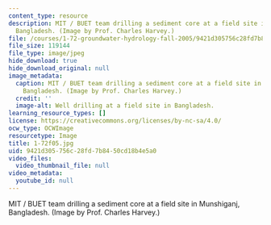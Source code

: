 ```yaml
---
content_type: resource
description: MIT / BUET team drilling a sediment core at a field site in Munshiganj,
  Bangladesh. (Image by Prof. Charles Harvey.)
file: /courses/1-72-groundwater-hydrology-fall-2005/9421d305756c28fd7b8450cd18b4e5a0_1-72f05.jpg
file_size: 119144
file_type: image/jpeg
hide_download: true
hide_download_original: null
image_metadata:
  caption: MIT / BUET team drilling a sediment core at a field site in Munshiganj,
    Bangladesh. (Image by Prof. Charles Harvey.)
  credit: ''
  image-alt: Well drilling at a field site in Bangladesh.
learning_resource_types: []
license: https://creativecommons.org/licenses/by-nc-sa/4.0/
ocw_type: OCWImage
resourcetype: Image
title: 1-72f05.jpg
uid: 9421d305-756c-28fd-7b84-50cd18b4e5a0
video_files:
  video_thumbnail_file: null
video_metadata:
  youtube_id: null
---
```

MIT / BUET team drilling a sediment core at a field site in Munshiganj, Bangladesh. (Image by Prof. Charles Harvey.)